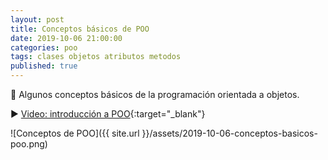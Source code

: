 ```yaml
---
layout: post
title: Conceptos básicos de POO
date: 2019-10-06 21:00:00
categories: poo
tags: clases objetos atributos metodos
published: true
---
```


📌 Algunos conceptos básicos de la programación orientada a objetos.

▶️ [Video: introducción a POO](https://youtu.be/iliKayKaGtc){:target="_blank"}

![Conceptos de POO]({{ site.url }}/assets/2019-10-06-conceptos-basicos-poo.png)

